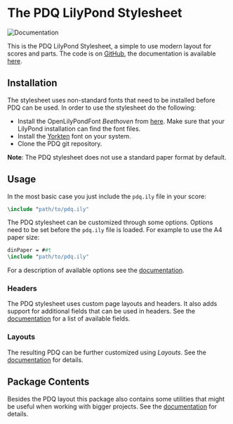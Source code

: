 # The PDQ LilyPond Stylesheet

![Documentation](https://github.com/Codello/PDQ/workflows/Documentation/badge.svg)

This is the PDQ LilyPond Stylesheet, a simple to use modern layout for scores and parts. The code is on [GitHub](https://github.com/Codello/PDQ), the documentation is available [here](https://codello.github.io/PDQ).

## Installation

The stylesheet uses non-standard fonts that need to be installed before PDQ can be used. In order to use the stylesheet do the following:

- Install the OpenLilyPondFont *Beethoven* from [here](https://github.com/OpenLilyPondFonts/beethoven). Make sure that your LilyPond installation can find the font files.
- Install the [Yorkten](https://www.fontspring.com/fonts/insigne/yorkten) font on your system.
- Clone the PDQ git repository.

**Note**: The PDQ stylesheet does not use a standard paper format by default.

## Usage

In the most basic case you just include the `pdq.ily` file in your score:

```lilypond
\include "path/to/pdq.ily"
```

The PDQ stylesheet can be customized through some options. Options need to be set before the `pdq.ily` file is loaded. For example to use the A4 paper size:

```lilypond
dinPaper = ##t
\include "path/to/pdq.ily"
```

For a description of available options see the [documentation](https://codello.github.io/PDQ/#File:pdq.ily).

### Headers

The PDQ stylesheet uses custom page layouts and headers. It also adds support for additional fields that can be used in headers. See the [documentation](https://codello.github.io/PDQ/#File:pdq-header.ily) for a list of available fields.

### Layouts

The resulting PDQ can be further customized using *Layouts*. See the [documentation](https://codello.github.io/PDQ/#File:pdq.ily) for details.

## Package Contents

Besides the PDQ layout this package also contains some utilities that might be useful when working with bigger projects. See the [documentation](https://codello.github.io/PDQ) for details.


